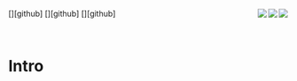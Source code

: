 [<img align="right" src="https://img.shields.io/github/followers/idoka?logo=GitHub&style=for-the-badge" />][github]
[<img align="right" src="https://komarev.com/ghpvc/?username=idoka&logo=GitHub&label=visits&color=336699&logoColor=white&style=for-the-badge" />][github]
[<img align="right" src="https://img.shields.io/github/stars/idoka?logo=GitHub&style=for-the-badge" />][github]

<br />

# Intro


